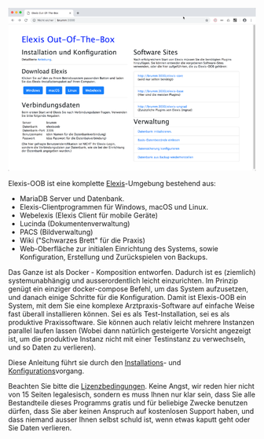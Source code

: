 
![](../images/oob_einstieg.png)

Elexis-OOB ist eine komplette [Elexis](http://elexis.ch)-Umgebung bestehend aus:

* MariaDB Server und Datenbank.
* Elexis-Clientprogrammen für Windows, macOS und Linux.
* Webelexis (Elexis Client für mobile Geräte)
* Lucinda (Dokumentenverwaltung)
* PACS (Bildverwaltung)
* Wiki ("Schwarzes Brett" für die Praxis)
* Web-Oberfläche zur initialen Einrichtung des Systems, sowie Konfiguration, Erstellung und Zurückspielen von Backups.

Das Ganze ist als Docker - Komposition entworfen. Dadurch ist es (ziemlich) systemunabhängig und ausserordentlich leicht einzurichten. Im Prinzip genügt ein einziger docker-compose Befehl, um das System aufzusetzen, und danach einige Schritte für die Konfiguration. Damit ist Elexis-OOB ein System, mit dem Sie eine komplexe Arztpraxis-Software auf einfache Weise fast überall installieren können. Sei es als Test-Installation, sei es als produktive Praxissoftware. Sie können auch relativ leicht mehrere Instanzen parallel laufen lassen (Wobei dann natürlich gesteigerte Vorsicht angezeigt ist, um die produktive Instanz nicht mit einer Testinstanz zu verwechseln, und so Daten zu verlieren).

Diese Anleitung führt sie durch den [Installations](install.md)- und [Konfigurations](config.md)vorgang.

Beachten Sie bitte die [Lizenzbedingungen](https://github.com/rgwch/elexis-oob/blob/master/LICENSE). Keine Angst, wir reden hier nicht von 15 Seiten legalesisch, sondern es muss Ihnen nur klar sein, dass Sie alle Bestandteile dieses Programms gratis und für beliebige Zwecke benutzen dürfen, dass Sie aber keinen Anspruch auf kostenlosen Support haben, und dass niemand ausser Ihnen selbst schuld ist, wenn etwas kaputt geht oder Sie Daten verlieren. 

